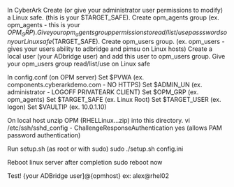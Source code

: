 In CyberArk
	Create (or give your administrator user permissions to modify) a Linux safe. (this is your $TARGET_SAFE).
	Create opm_agents group (ex. opm_agents - this is your $OPM_GRP).
		Give your opm_agents group permissions to read/list/use passswords on your Linux safe ($TARGET_SAFE).
	Create opm_users group. (ex. opm_users - gives your users ability to adbridge and pimsu on Linux hosts)
		Create a local user (your ADbridge user) and add this user to opm_users group. Give your opm_users group read/list/use on Linux safe

In config.conf (on OPM server)
	Set $PVWA (ex. components.cyberarkdemo.com - NO HTTPS)
	Set $ADMIN_UN (ex. administrator - LOGOFF PRIVATEARK CLIENT)
	Set $OPM_GRP (ex. opm_agents)
	Set $TARGET_SAFE (ex. Linux Root)
	Set $TARGET_USER (ex. logon)
	Set $VAULTIP (ex. 10.0.1.10)

On local host
	unzip OPM (RHELLinux...zip) into this directory.
	vi /etc/ssh/sshd_config - ChallengeResponseAuthentication yes (allows PAM password authentication)
	
Run setup.sh (as root or with sudo)
	sudo ./setup.sh config.ini

Reboot linux server after completion
	sudo reboot now
	
Test!
	{your ADBridge user]@{opmhost}
	ex: alex@rhel02
